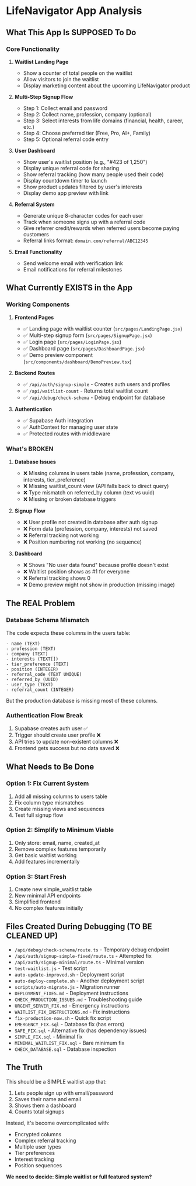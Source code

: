 # LifeNavigator App Analysis

## What This App Is SUPPOSED To Do

### Core Functionality
1. **Waitlist Landing Page**
   - Show a counter of total people on the waitlist
   - Allow visitors to join the waitlist
   - Display marketing content about the upcoming LifeNavigator product

2. **Multi-Step Signup Flow**
   - Step 1: Collect email and password
   - Step 2: Collect name, profession, company (optional)
   - Step 3: Select interests from life domains (financial, health, career, etc.)
   - Step 4: Choose preferred tier (Free, Pro, AI+, Family)
   - Step 5: Optional referral code entry

3. **User Dashboard**
   - Show user's waitlist position (e.g., "#423 of 1,250")
   - Display unique referral code for sharing
   - Show referral tracking (how many people used their code)
   - Display countdown timer to launch
   - Show product updates filtered by user's interests
   - Display demo app preview with link

4. **Referral System**
   - Generate unique 8-character codes for each user
   - Track when someone signs up with a referral code
   - Give referrer credit/rewards when referred users become paying customers
   - Referral links format: `domain.com/referral/ABC12345`

5. **Email Functionality**
   - Send welcome email with verification link
   - Email notifications for referral milestones

## What Currently EXISTS in the App

### Working Components
1. **Frontend Pages**
   - ✅ Landing page with waitlist counter (`src/pages/LandingPage.jsx`)
   - ✅ Multi-step signup form (`src/pages/SignupPage.jsx`)
   - ✅ Login page (`src/pages/LoginPage.jsx`)
   - ✅ Dashboard page (`src/pages/DashboardPage.jsx`)
   - ✅ Demo preview component (`src/components/dashboard/DemoPreview.tsx`)

2. **Backend Routes**
   - ✅ `/api/auth/signup-simple` - Creates auth users and profiles
   - ✅ `/api/waitlist-count` - Returns total waitlist count
   - ✅ `/api/debug/check-schema` - Debug endpoint for database

3. **Authentication**
   - ✅ Supabase Auth integration
   - ✅ AuthContext for managing user state
   - ✅ Protected routes with middleware

### What's BROKEN

1. **Database Issues**
   - ❌ Missing columns in users table (name, profession, company, interests, tier_preference)
   - ❌ Missing waitlist_count view (API falls back to direct query)
   - ❌ Type mismatch on referred_by column (text vs uuid)
   - ❌ Missing or broken database triggers

2. **Signup Flow**
   - ❌ User profile not created in database after auth signup
   - ❌ Form data (profession, company, interests) not saved
   - ❌ Referral tracking not working
   - ❌ Position numbering not working (no sequence)

3. **Dashboard**
   - ❌ Shows "No user data found" because profile doesn't exist
   - ❌ Waitlist position shows as #1 for everyone
   - ❌ Referral tracking shows 0
   - ❌ Demo preview might not show in production (missing image)

## The REAL Problem

### Database Schema Mismatch
The code expects these columns in the users table:
```
- name (TEXT)
- profession (TEXT) 
- company (TEXT)
- interests (TEXT[])
- tier_preference (TEXT)
- position (INTEGER)
- referral_code (TEXT UNIQUE)
- referred_by (UUID)
- user_type (TEXT)
- referral_count (INTEGER)
```

But the production database is missing most of these columns.

### Authentication Flow Break
1. Supabase creates auth user ✅
2. Trigger should create user profile ❌
3. API tries to update non-existent columns ❌
4. Frontend gets success but no data saved ❌

## What Needs to Be Done

### Option 1: Fix Current System
1. Add all missing columns to users table
2. Fix column type mismatches
3. Create missing views and sequences
4. Test full signup flow

### Option 2: Simplify to Minimum Viable
1. Only store: email, name, created_at
2. Remove complex features temporarily
3. Get basic waitlist working
4. Add features incrementally

### Option 3: Start Fresh
1. Create new simple_waitlist table
2. New minimal API endpoints
3. Simplified frontend
4. No complex features initially

## Files Created During Debugging (TO BE CLEANED UP)

- `/api/debug/check-schema/route.ts` - Temporary debug endpoint
- `/api/auth/signup-simple-fixed/route.ts` - Attempted fix
- `/api/auth/signup-minimal/route.ts` - Minimal version
- `test-waitlist.js` - Test script
- `auto-update-improved.sh` - Deployment script
- `auto-deploy-complete.sh` - Another deployment script
- `scripts/auto-migrate.js` - Migration runner
- `DEPLOYMENT_FIXES.md` - Deployment instructions
- `CHECK_PRODUCTION_ISSUES.md` - Troubleshooting guide
- `URGENT_SERVER_FIX.md` - Emergency instructions
- `WAITLIST_FIX_INSTRUCTIONS.md` - Fix instructions
- `fix-production-now.sh` - Quick fix script
- `EMERGENCY_FIX.sql` - Database fix (has errors)
- `SAFE_FIX.sql` - Alternative fix (has dependency issues)
- `SIMPLE_FIX.sql` - Minimal fix
- `MINIMAL_WAITLIST_FIX.sql` - Bare minimum fix
- `CHECK_DATABASE.sql` - Database inspection

## The Truth

This should be a SIMPLE waitlist app that:
1. Lets people sign up with email/password
2. Saves their name and email
3. Shows them a dashboard
4. Counts total signups

Instead, it's become overcomplicated with:
- Encrypted columns
- Complex referral tracking
- Multiple user types
- Tier preferences
- Interest tracking
- Position sequences

**We need to decide: Simple waitlist or full featured system?**